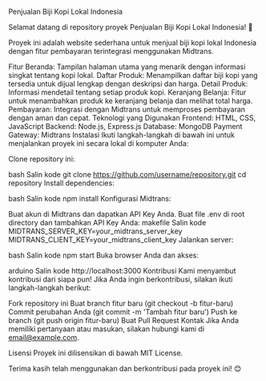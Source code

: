 Penjualan Biji Kopi Lokal Indonesia

Selamat datang di repository proyek Penjualan Biji Kopi Lokal Indonesia! 🎉

Proyek ini adalah website sederhana untuk menjual biji kopi lokal Indonesia dengan fitur pembayaran terintegrasi menggunakan Midtrans.

Fitur
Beranda: Tampilan halaman utama yang menarik dengan informasi singkat tentang kopi lokal.
Daftar Produk: Menampilkan daftar biji kopi yang tersedia untuk dijual lengkap dengan deskripsi dan harga.
Detail Produk: Informasi mendetail tentang setiap produk kopi.
Keranjang Belanja: Fitur untuk menambahkan produk ke keranjang belanja dan melihat total harga.
Pembayaran: Integrasi dengan Midtrans untuk memproses pembayaran dengan aman dan cepat.
Teknologi yang Digunakan
Frontend: HTML, CSS, JavaScript
Backend: Node.js, Express.js
Database: MongoDB
Payment Gateway: Midtrans
Instalasi
Ikuti langkah-langkah di bawah ini untuk menjalankan proyek ini secara lokal di komputer Anda:

Clone repository ini:

bash
Salin kode
git clone https://github.com/username/repository.git
cd repository
Install dependencies:

bash
Salin kode
npm install
Konfigurasi Midtrans:

Buat akun di Midtrans dan dapatkan API Key Anda.
Buat file .env di root directory dan tambahkan API Key Anda:
makefile
Salin kode
MIDTRANS_SERVER_KEY=your_midtrans_server_key
MIDTRANS_CLIENT_KEY=your_midtrans_client_key
Jalankan server:

bash
Salin kode
npm start
Buka browser Anda dan akses:

arduino
Salin kode
http://localhost:3000
Kontribusi
Kami menyambut kontribusi dari siapa pun! Jika Anda ingin berkontribusi, silakan ikuti langkah-langkah berikut:

Fork repository ini
Buat branch fitur baru (git checkout -b fitur-baru)
Commit perubahan Anda (git commit -m 'Tambah fitur baru')
Push ke branch (git push origin fitur-baru)
Buat Pull Request
Kontak
Jika Anda memiliki pertanyaan atau masukan, silakan hubungi kami di email@example.com.

Lisensi
Proyek ini dilisensikan di bawah MIT License.

Terima kasih telah menggunakan dan berkontribusi pada proyek ini! 😊
